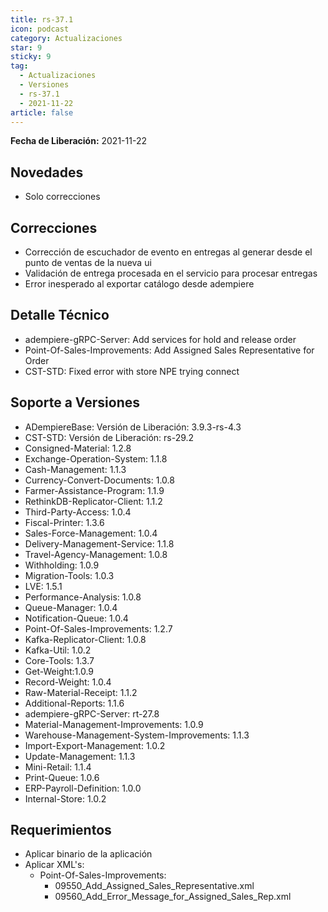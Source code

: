 ```yaml
---
title: rs-37.1
icon: podcast
category: Actualizaciones
star: 9
sticky: 9
tag:
  - Actualizaciones
  - Versiones
  - rs-37.1
  - 2021-11-22
article: false
---
```


**Fecha de Liberación:** 2021-11-22

## Novedades

- Solo correcciones

## Correcciones

- Corrección de escuchador de evento en entregas al generar desde el punto de ventas de la nueva ui
- Validación de entrega procesada en el servicio para procesar entregas
- Error inesperado al exportar catálogo desde adempiere

## Detalle Técnico

- adempiere-gRPC-Server: Add services for hold and release order
- Point-Of-Sales-Improvements: Add Assigned Sales Representative for Order
- CST-STD: Fixed error with store NPE trying connect

## Soporte a Versiones

- ADempiereBase: Versión de Liberación: 3.9.3-rs-4.3
- CST-STD: Versión de Liberación: rs-29.2
- Consigned-Material: 1.2.8
- Exchange-Operation-System: 1.1.8
- Cash-Management: 1.1.3
- Currency-Convert-Documents: 1.0.8
- Farmer-Assistance-Program: 1.1.9
- RethinkDB-Replicator-Client: 1.1.2
- Third-Party-Access: 1.0.4
- Fiscal-Printer: 1.3.6
- Sales-Force-Management: 1.0.4
- Delivery-Management-Service: 1.1.8
- Travel-Agency-Management: 1.0.8
- Withholding: 1.0.9
- Migration-Tools: 1.0.3
- LVE: 1.5.1
- Performance-Analysis: 1.0.8
- Queue-Manager: 1.0.4
- Notification-Queue: 1.0.4
- Point-Of-Sales-Improvements: 1.2.7
- Kafka-Replicator-Client: 1.0.8
- Kafka-Util: 1.0.2
- Core-Tools: 1.3.7
- Get-Weight:1.0.9
- Record-Weight: 1.0.4
- Raw-Material-Receipt: 1.1.2
- Additional-Reports: 1.1.6
- adempiere-gRPC-Server: rt-27.8
- Material-Management-Improvements: 1.0.9
- Warehouse-Management-System-Improvements: 1.1.3
- Import-Export-Management: 1.0.2
- Update-Management: 1.1.3
- Mini-Retail: 1.1.4
- Print-Queue: 1.0.6
- ERP-Payroll-Definition: 1.0.0
- Internal-Store: 1.0.2

## Requerimientos

- Aplicar binario de la aplicación
- Aplicar XML's:
  - Point-Of-Sales-Improvements:
    - 09550_Add_Assigned_Sales_Representative.xml
    - 09560_Add_Error_Message_for_Assigned_Sales_Rep.xml
